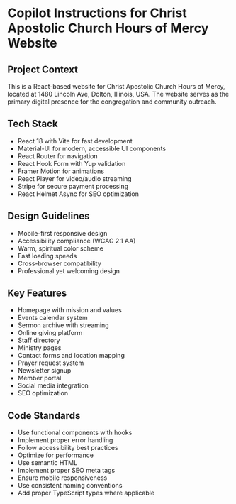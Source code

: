 # Copilot Instructions for Christ Apostolic Church Hours of Mercy Website

<!-- Use this file to provide workspace-specific custom instructions to Copilot. For more details, visit https://code.visualstudio.com/docs/copilot/copilot-customization#_use-a-githubcopilotinstructionsmd-file -->

## Project Context

This is a React-based website for Christ Apostolic Church Hours of Mercy, located at 1480 Lincoln Ave, Dolton, Illinois, USA. The website serves as the primary digital presence for the congregation and community outreach.

## Tech Stack

- React 18 with Vite for fast development
- Material-UI for modern, accessible UI components
- React Router for navigation
- React Hook Form with Yup validation
- Framer Motion for animations
- React Player for video/audio streaming
- Stripe for secure payment processing
- React Helmet Async for SEO optimization

## Design Guidelines

- Mobile-first responsive design
- Accessibility compliance (WCAG 2.1 AA)
- Warm, spiritual color scheme
- Fast loading speeds
- Cross-browser compatibility
- Professional yet welcoming design

## Key Features

- Homepage with mission and values
- Events calendar system
- Sermon archive with streaming
- Online giving platform
- Staff directory
- Ministry pages
- Contact forms and location mapping
- Prayer request system
- Newsletter signup
- Member portal
- Social media integration
- SEO optimization

## Code Standards

- Use functional components with hooks
- Implement proper error handling
- Follow accessibility best practices
- Optimize for performance
- Use semantic HTML
- Implement proper SEO meta tags
- Ensure mobile responsiveness
- Use consistent naming conventions
- Add proper TypeScript types where applicable
